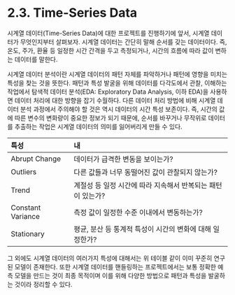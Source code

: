 # 2.3. Time-Series Data

시계열 데이터\(Time-Series Data\)에 대한 프로젝트를 진행하기에 앞서, 시계열 데이터가 무엇인지부터 살펴보자. 시계열 데이터는 간단히 말해 순서를 갖는 데이터이다. 즉, 온도, 주가, 환율 등 일정한 시간 간격을 두고 측정되거나, 시간의 흐름에 따라 값이 변하는 데이터를 말한다.

시계열 데이터 분석이란 시계열 데이터의 패턴 자체를 파악하거나 패턴에 영향을 미치는 특성을 찾는 것을 뜻한다. 패턴과 특성 발굴을 위해 데이터를 다각도에서 관찰, 이해하는 작업에서 탐색적 데이터 분석\(EDA: Exploratory Data Analysis, 이하 EDA\)을 사용하면 데이터 처리에 대한 방향을 잡기 수월하다. 다른 데이터 처리 방법에 비해 시계열 데이터 분석 과정에서 주의해야 할 것은 역시 데이터의 시간 특성 보존이다. 즉, 시간의 값에 따른 변수의 변화량이 중요한 정보가 되기 때문에, 순서를 바꾸거나 무작위로 데이터를 추출하는 작업은 시계열 데이터의 의미를 잃어버리게 만들 수 있다.

| 특성 | 내 |
| :--- | :--- |
| Abrupt Change | 데이터가 급격한 변동을 보이는가? |
| Outliers | 다른 값들과 너무 동떨어진 값이 관찰되지 않는가? |
| Trend | 계절성 등 일정 시간에 따라 지속해서 반복되는 패턴이 있는가? |
| Constant Variance | 측정 값이 일정한 수준 이내에서 변동하는가? |
| Stationary | 평균, 분산 등 통계적 특성이 시간의 변화에 대해 일정한가? |

그 외에도 시계열 데이터의 여러가지 특성에 대해서는 위 테이블 같이 이미 꾸준히 연구된 모델이 존재한다. 또한 시계열 데이터를 핸들링하는 프로젝트에서는 보통 정확한 예측 모델을 만드는 것이 최종 목적이며 이를 위해 다양한 방법으로 패턴과 특성을 발굴하는 것이라 정리할 수 있다.

